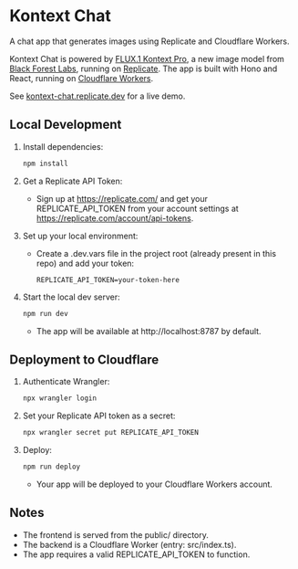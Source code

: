 # Kontext Chat

A chat app that generates images using Replicate and Cloudflare Workers.

Kontext Chat is powered by [FLUX.1 Kontext Pro](https://replicate.com/black-forest-labs/flux-kontext-pro), a new image model from [Black Forest Labs](https://black-forest-labs.com/), running on [Replicate](https://replicate.com/black-forest-labs/flux-kontext-pro). The app is built with Hono and React, running on [Cloudflare Workers](https://workers.dev/).

See [kontext-chat.replicate.dev](https://kontext-chat.replicate.dev/) for a live demo.

## Local Development

1. Install dependencies:
   ```sh
   npm install
   ```

1. Get a Replicate API Token:
   - Sign up at https://replicate.com/ and get your REPLICATE_API_TOKEN from your account settings at https://replicate.com/account/api-tokens.

1. Set up your local environment:
   - Create a .dev.vars file in the project root (already present in this repo) and add your token:
     ```
     REPLICATE_API_TOKEN=your-token-here
     ```

1. Start the local dev server:
   ```sh
   npm run dev
   ```
   - The app will be available at http://localhost:8787 by default.

## Deployment to Cloudflare

1. Authenticate Wrangler:
   ```sh
   npx wrangler login
   ```

1. Set your Replicate API token as a secret:
   ```sh
   npx wrangler secret put REPLICATE_API_TOKEN
   ```

1. Deploy:
   ```sh
   npm run deploy
   ```
   - Your app will be deployed to your Cloudflare Workers account.

## Notes

- The frontend is served from the public/ directory.
- The backend is a Cloudflare Worker (entry: src/index.ts).
- The app requires a valid REPLICATE_API_TOKEN to function.
